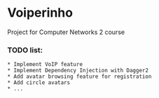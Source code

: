 # Voiperinho
Project for Computer Networks 2 course

### TODO list:
	* Implement VoIP feature
	* Implement Dependency Injection with Dagger2
	* Add avatar browsing feature for registration
	* Add circle avatars
	* ...
